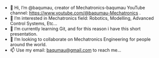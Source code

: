 - 👋 Hi, I’m @baqumau, creator of Mechatronics-baqumau YouTube channel: https://www.youtube.com/@baqumau-Mechatronics .
- 👀 I’m interested in Mechatronics field: Robotics, Modelling, Advanced Control Systems, Etc...
- 🌱 I’m currently learning Git, and for this reason i have this short presentation.
- 💞️ I’m looking to collaborate on Mechatronics Engineering for people around the world.
- 📫 Use my email: baqumau@gmail.com to reach me...

<!---
baqumau/baqumau is a ✨ special ✨ repository because its `README.md` (this file) appears on your GitHub profile.
You can click the Preview link to take a look at your changes.
--->
